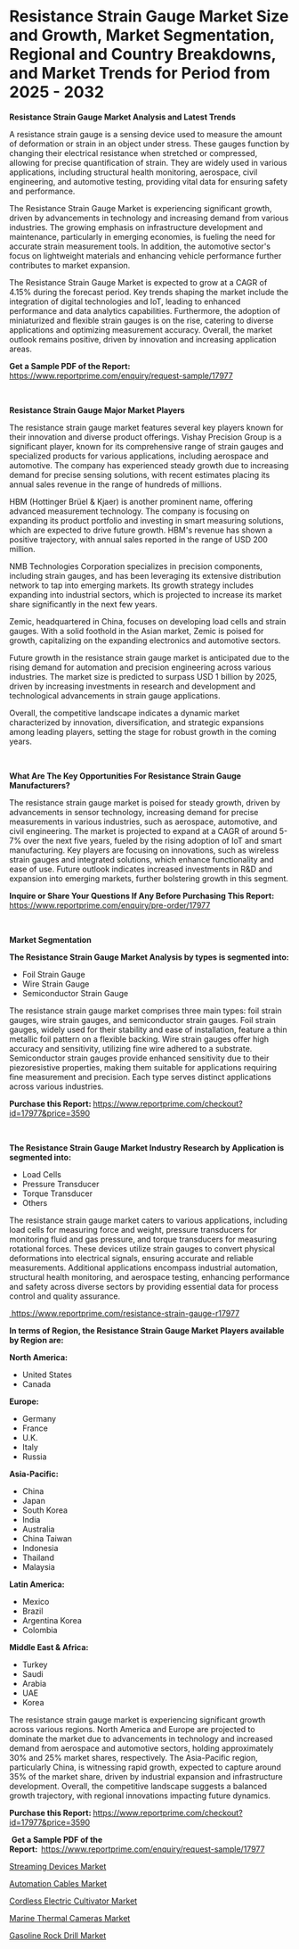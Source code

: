 <p><h1>Resistance Strain Gauge Market Size and Growth, Market Segmentation, Regional and Country Breakdowns, and Market Trends for Period from 2025 -  2032</h1></p><p><strong>Resistance Strain Gauge Market Analysis and Latest Trends</strong></p>
<p><p>A resistance strain gauge is a sensing device used to measure the amount of deformation or strain in an object under stress. These gauges function by changing their electrical resistance when stretched or compressed, allowing for precise quantification of strain. They are widely used in various applications, including structural health monitoring, aerospace, civil engineering, and automotive testing, providing vital data for ensuring safety and performance.</p><p>The Resistance Strain Gauge Market is experiencing significant growth, driven by advancements in technology and increasing demand from various industries. The growing emphasis on infrastructure development and maintenance, particularly in emerging economies, is fueling the need for accurate strain measurement tools. In addition, the automotive sector's focus on lightweight materials and enhancing vehicle performance further contributes to market expansion.</p><p>The Resistance Strain Gauge Market is expected to grow at a CAGR of 4.15% during the forecast period. Key trends shaping the market include the integration of digital technologies and IoT, leading to enhanced performance and data analytics capabilities. Furthermore, the adoption of miniaturized and flexible strain gauges is on the rise, catering to diverse applications and optimizing measurement accuracy. Overall, the market outlook remains positive, driven by innovation and increasing application areas.</p></p>
<p><strong>Get a Sample PDF of the Report:&nbsp;</strong> <a href="https://www.reportprime.com/enquiry/request-sample/17977?utm_campaign=3208&utm_medium=2&utm_source=Github&utm_content=ia&utm_term=18032025&utm_id=resistance-strain-gauge">https://www.reportprime.com/enquiry/request-sample/17977</a></p>
<p>&nbsp;</p>
<p><strong>Resistance Strain Gauge Major Market Players</strong></p>
<p><p>The resistance strain gauge market features several key players known for their innovation and diverse product offerings. Vishay Precision Group is a significant player, known for its comprehensive range of strain gauges and specialized products for various applications, including aerospace and automotive. The company has experienced steady growth due to increasing demand for precise sensing solutions, with recent estimates placing its annual sales revenue in the range of hundreds of millions.</p><p>HBM (Hottinger Brüel & Kjaer) is another prominent name, offering advanced measurement technology. The company is focusing on expanding its product portfolio and investing in smart measuring solutions, which are expected to drive future growth. HBM's revenue has shown a positive trajectory, with annual sales reported in the range of USD 200 million.</p><p>NMB Technologies Corporation specializes in precision components, including strain gauges, and has been leveraging its extensive distribution network to tap into emerging markets. Its growth strategy includes expanding into industrial sectors, which is projected to increase its market share significantly in the next few years.</p><p>Zemic, headquartered in China, focuses on developing load cells and strain gauges. With a solid foothold in the Asian market, Zemic is poised for growth, capitalizing on the expanding electronics and automotive sectors.</p><p>Future growth in the resistance strain gauge market is anticipated due to the rising demand for automation and precision engineering across various industries. The market size is predicted to surpass USD 1 billion by 2025, driven by increasing investments in research and development and technological advancements in strain gauge applications.</p><p>Overall, the competitive landscape indicates a dynamic market characterized by innovation, diversification, and strategic expansions among leading players, setting the stage for robust growth in the coming years.</p></p>
<p>&nbsp;</p>
<p><strong>What Are The Key Opportunities For Resistance Strain Gauge Manufacturers?</strong></p>
<p><p>The resistance strain gauge market is poised for steady growth, driven by advancements in sensor technology, increasing demand for precise measurements in various industries, such as aerospace, automotive, and civil engineering. The market is projected to expand at a CAGR of around 5-7% over the next five years, fueled by the rising adoption of IoT and smart manufacturing. Key players are focusing on innovations, such as wireless strain gauges and integrated solutions, which enhance functionality and ease of use. Future outlook indicates increased investments in R&D and expansion into emerging markets, further bolstering growth in this segment.</p></p>
<p><strong>Inquire or Share Your Questions If Any Before Purchasing This Report:</strong> <a href="https://www.reportprime.com/enquiry/pre-order/17977?utm_campaign=3208&utm_medium=2&utm_source=Github&utm_content=ia&utm_term=18032025&utm_id=resistance-strain-gauge">https://www.reportprime.com/enquiry/pre-order/17977</a></p>
<p>&nbsp;</p>
<p><strong>Market Segmentation</strong></p>
<p><strong>The Resistance Strain Gauge Market Analysis by types is segmented into:</strong></p>
<p><ul><li>Foil Strain Gauge</li><li>Wire Strain Gauge</li><li>Semiconductor Strain Gauge</li></ul></p>
<p><p>The resistance strain gauge market comprises three main types: foil strain gauges, wire strain gauges, and semiconductor strain gauges. Foil strain gauges, widely used for their stability and ease of installation, feature a thin metallic foil pattern on a flexible backing. Wire strain gauges offer high accuracy and sensitivity, utilizing fine wire adhered to a substrate. Semiconductor strain gauges provide enhanced sensitivity due to their piezoresistive properties, making them suitable for applications requiring fine measurement and precision. Each type serves distinct applications across various industries.</p></p>
<p><strong>Purchase this Report:&nbsp;</strong><a href="https://www.reportprime.com/checkout?id=17977&price=3590&utm_campaign=3208&utm_medium=2&utm_source=Github&utm_content=ia&utm_term=18032025&utm_id=resistance-strain-gauge">https://www.reportprime.com/checkout?id=17977&price=3590</a></p>
<p>&nbsp;</p>
<p><strong>The Resistance Strain Gauge Market Industry Research by Application is segmented into:</strong></p>
<p><ul><li>Load Cells</li><li>Pressure Transducer</li><li>Torque Transducer</li><li>Others</li></ul></p>
<p><p>The resistance strain gauge market caters to various applications, including load cells for measuring force and weight, pressure transducers for monitoring fluid and gas pressure, and torque transducers for measuring rotational forces. These devices utilize strain gauges to convert physical deformations into electrical signals, ensuring accurate and reliable measurements. Additional applications encompass industrial automation, structural health monitoring, and aerospace testing, enhancing performance and safety across diverse sectors by providing essential data for process control and quality assurance.</p></p>
<p><a href="https://www.reportprime.com/resistance-strain-gauge-r17977?utm_campaign=3208&utm_medium=2&utm_source=Github&utm_content=ia&utm_term=18032025&utm_id=resistance-strain-gauge">&nbsp;https://www.reportprime.com/resistance-strain-gauge-r17977</a></p>
<p><strong>In terms of Region, the Resistance Strain Gauge Market Players available by Region are:</strong></p>
<p>
    <p> <strong> North America: </strong>
        <ul>
            <li>United States</li>
            <li>Canada</li>
        </ul>
        </p> 
    <p> <strong> Europe: </strong>
        <ul>
            <li>Germany</li>
            <li>France</li>
            <li>U.K.</li>
            <li>Italy</li>
            <li>Russia</li>
        </ul>
        </p> 
    <p> <strong> Asia-Pacific: </strong>
        <ul>
            <li>China</li>
            <li>Japan</li>
            <li>South Korea</li>
            <li>India</li>
            <li>Australia</li>
            <li>China Taiwan</li>
            <li>Indonesia</li>
            <li>Thailand</li>
            <li>Malaysia</li>
        </ul>
        </p> 
    <p> <strong> Latin America: </strong>
        <ul>
            <li>Mexico</li>
            <li>Brazil</li>
            <li>Argentina Korea</li>
            <li>Colombia</li>
        </ul>
        </p> 
    <p> <strong> Middle East & Africa: </strong>
        <ul>
            <li>Turkey</li>
            <li>Saudi</li>
            <li>Arabia</li>
            <li>UAE</li>
            <li>Korea</li>
        </ul>
    </p>
    </p>
<p><p>The resistance strain gauge market is experiencing significant growth across various regions. North America and Europe are projected to dominate the market due to advancements in technology and increased demand from aerospace and automotive sectors, holding approximately 30% and 25% market shares, respectively. The Asia-Pacific region, particularly China, is witnessing rapid growth, expected to capture around 35% of the market share, driven by industrial expansion and infrastructure development. Overall, the competitive landscape suggests a balanced growth trajectory, with regional innovations impacting future dynamics.</p></p>
<p><strong>Purchase this Report: </strong><a href="https://www.reportprime.com/checkout?id=17977&price=3590&utm_campaign=3208&utm_medium=2&utm_source=Github&utm_content=ia&utm_term=18032025&utm_id=resistance-strain-gauge">https://www.reportprime.com/checkout?id=17977&price=3590</a></p>
<p>&nbsp;<strong>Get a Sample PDF of the Report:&nbsp;&nbsp;</strong><a href="https://www.reportprime.com/enquiry/request-sample/17977?utm_campaign=3208&utm_medium=2&utm_source=Github&utm_content=ia&utm_term=18032025&utm_id=resistance-strain-gauge">https://www.reportprime.com/enquiry/request-sample/17977</a></p>
<p><strong></strong></p>
<p><p><a href="https://github.com/aidelndasse/Market-Research-Report-List-1/blob/main/streaming-devices-market.md?utm_campaign=3208&utm_medium=2&utm_source=Github&utm_content=ia&utm_term=18032025&utm_id=resistance-strain-gauge">Streaming Devices Market</a></p><p><a href="https://www.linkedin.com/pulse/future-revenue-growth-automation-cables-market-projected-a7pke?utm_campaign=3208&utm_medium=2&utm_source=Github&utm_content=ia&utm_term=18032025&utm_id=resistance-strain-gauge">Automation Cables Market</a></p><p><a href="https://www.linkedin.com/pulse/future-growth-revenue-analysis-cordless-electric-cultivator-pfthe?utm_campaign=3208&utm_medium=2&utm_source=Github&utm_content=ia&utm_term=18032025&utm_id=resistance-strain-gauge">Cordless Electric Cultivator Market</a></p><p><a href="https://www.linkedin.com/pulse/rising-trends-marine-thermal-cameras-market-projected-growth-96-dtexe?utm_campaign=3208&utm_medium=2&utm_source=Github&utm_content=ia&utm_term=18032025&utm_id=resistance-strain-gauge">Marine Thermal Cameras Market</a></p><p><a href="https://www.linkedin.com/pulse/gasoline-rock-drill-market-analysis-product-segmentation-axgde?utm_campaign=3208&utm_medium=2&utm_source=Github&utm_content=ia&utm_term=18032025&utm_id=resistance-strain-gauge">Gasoline Rock Drill Market</a></p></p>